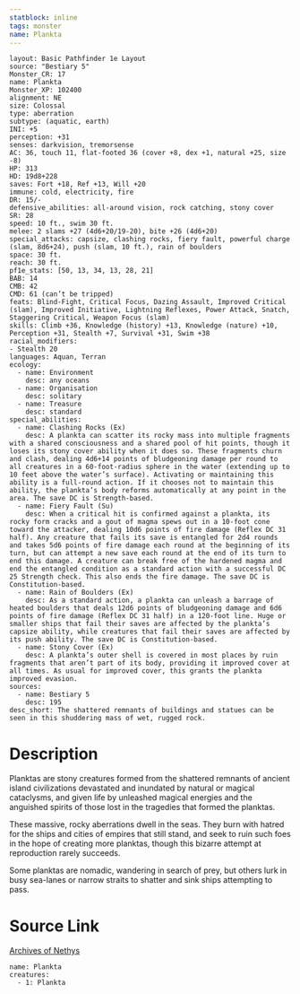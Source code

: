 ```yaml
---
statblock: inline
tags: monster
name: Plankta
---
```

```statblock
layout: Basic Pathfinder 1e Layout
source: "Bestiary 5"
Monster_CR: 17
name: Plankta
Monster_XP: 102400
alignment: NE
size: Colossal
type: aberration
subtype: (aquatic, earth)
INI: +5
perception: +31
senses: darkvision, tremorsense
AC: 36, touch 11, flat-footed 36 (cover +8, dex +1, natural +25, size -8)
HP: 313
HD: 19d8+228
saves: Fort +18, Ref +13, Will +20
immune: cold, electricity, fire
DR: 15/-
defensive_abilities: all-around vision, rock catching, stony cover
SR: 28
speed: 10 ft., swim 30 ft.
melee: 2 slams +27 (4d6+20/19-20), bite +26 (4d6+20)
special_attacks: capsize, clashing rocks, fiery fault, powerful charge (slam, 8d6+24), push (slam, 10 ft.), rain of boulders
space: 30 ft.
reach: 30 ft.
pf1e_stats: [50, 13, 34, 13, 28, 21]
BAB: 14
CMB: 42
CMD: 61 (can’t be tripped)
feats: Blind-Fight, Critical Focus, Dazing Assault, Improved Critical (slam), Improved Initiative, Lightning Reflexes, Power Attack, Snatch, Staggering Critical, Weapon Focus (slam)
skills: Climb +36, Knowledge (history) +13, Knowledge (nature) +10, Perception +31, Stealth +7, Survival +31, Swim +38
racial_modifiers:
- Stealth 20
languages: Aquan, Terran
ecology:
  - name: Environment
    desc: any oceans
  - name: Organisation
    desc: solitary
  - name: Treasure
    desc: standard
special_abilities:
  - name: Clashing Rocks (Ex)
    desc: A plankta can scatter its rocky mass into multiple fragments with a shared consciousness and a shared pool of hit points, though it loses its stony cover ability when it does so. These fragments churn and clash, dealing 4d6+14 points of bludgeoning damage per round to all creatures in a 60-foot-radius sphere in the water (extending up to 10 feet above the water’s surface). Activating or maintaining this ability is a full-round action. If it chooses not to maintain this ability, the plankta’s body reforms automatically at any point in the area. The save DC is Strength-based.
  - name: Fiery Fault (Su)
    desc: When a critical hit is confirmed against a plankta, its rocky form cracks and a gout of magma spews out in a 10-foot cone toward the attacker, dealing 10d6 points of fire damage (Reflex DC 31 half). Any creature that fails its save is entangled for 2d4 rounds and takes 5d6 points of fire damage each round at the beginning of its turn, but can attempt a new save each round at the end of its turn to end this damage. A creature can break free of the hardened magma and end the entangled condition as a standard action with a successful DC 25 Strength check. This also ends the fire damage. The save DC is Constitution-based.
  - name: Rain of Boulders (Ex)
    desc: As a standard action, a plankta can unleash a barrage of heated boulders that deals 12d6 points of bludgeoning damage and 6d6 points of fire damage (Reflex DC 31 half) in a 120-foot line. Huge or smaller ships that fail their saves are affected by the plankta’s capsize ability, while creatures that fail their saves are affected by its push ability. The save DC is Constitution-based.
  - name: Stony Cover (Ex)
    desc: A plankta’s outer shell is covered in most places by ruin fragments that aren’t part of its body, providing it improved cover at all times. As usual for improved cover, this grants the plankta improved evasion.
sources:
  - name: Bestiary 5
    desc: 195
desc_short: The shattered remnants of buildings and statues can be seen in this shuddering mass of wet, rugged rock.
```
# Description
Planktas are stony creatures formed from the shattered remnants of ancient island civilizations devastated and inundated by natural or magical cataclysms, and given life by unleashed magical energies and the anguished spirits of those lost in the tragedies that formed the planktas.

 These massive, rocky aberrations dwell in the seas. They burn with hatred for the ships and cities of empires that still stand, and seek to ruin such foes in the hope of creating more planktas, though this bizarre attempt at reproduction rarely succeeds.

 Some planktas are nomadic, wandering in search of prey, but others lurk in busy sea-lanes or narrow straits to shatter and sink ships attempting to pass.
# Source Link
[Archives of Nethys](https://aonprd.com/MonsterDisplay.aspx?ItemName=Plankta)
```encounter-table
name: Plankta
creatures:
  - 1: Plankta
```
